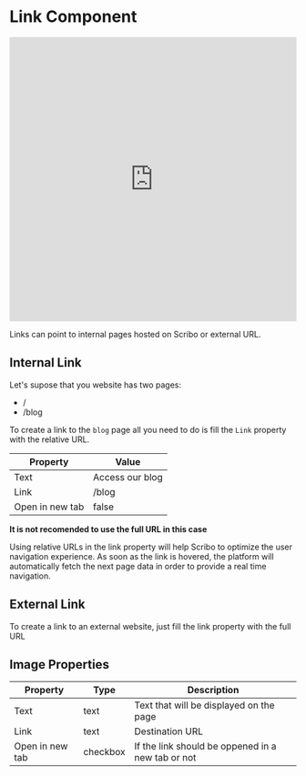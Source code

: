 # Link Component

<iframe width="100%" height="500" src="https://www.youtube.com/embed/Ru7el0Xn7aA" title="YouTube video player" frameborder="0" allow="accelerometer; autoplay; clipboard-write; encrypted-media; gyroscope; picture-in-picture" allowfullscreen></iframe>

Links can point to internal pages hosted on Scribo or external URL.

## Internal Link

Let's supose that you website has two pages:
- / 
- /blog

To create a link to the `blog` page all you need to do is fill the `Link` property with the relative URL.

| Property | Value   |
| -------- | ------ |
| Text     | Access our blog |
| Link     | /blog |
| Open in new tab     | false |

**It is not recomended to use the full URL in this case**

Using relative URLs in the link property will help Scribo to optimize the user navigation experience. As soon as the link is hovered, the platform will automatically fetch the next page data in order to provide a real time navigation.

## External Link

To create a link to an external website, just fill the link property with the full URL

## Image Properties

| Property | Type   | Description                       |
| -------- | ------ | --------------------------------- |
| Text     | text | Text that will be displayed on the page |
| Link     | text | Destination URL |
| Open in new tab     | checkbox | If the link should be oppened in a new tab or not |